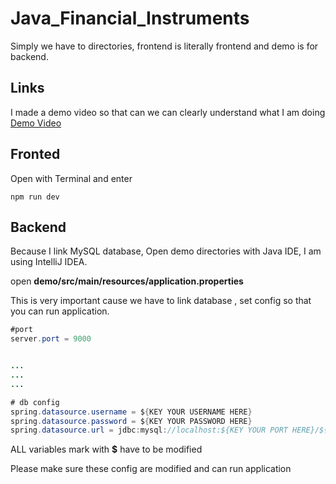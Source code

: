 # Java_Financial_Instruments


Simply we have to directories, frontend is literally frontend and demo is for backend.

## Links
I made a demo video so that can we can clearly understand what I am doing   [Demo Video](https://youtu.be/00IKs889jRQ)



## Fronted
Open with Terminal and enter

```
npm run dev
```

## Backend
Because I link MySQL database, Open demo directories with Java IDE, I am using IntelliJ IDEA.

open **demo/src/main/resources/application.properties**

This is very important cause we have to link database , set config so that you can run application.
```java
#port
server.port = 9000


...
...
...

# db config
spring.datasource.username = ${KEY YOUR USERNAME HERE}
spring.datasource.password = ${KEY YOUR PASSWORD HERE}
spring.datasource.url = jdbc:mysql://localhost:${KEY YOUR PORT HERE}/${KEY YOUR DATABASE'S NAME HERE}

```

ALL variables mark with **$** have to be modified

Please make sure these config are modified and can run application



